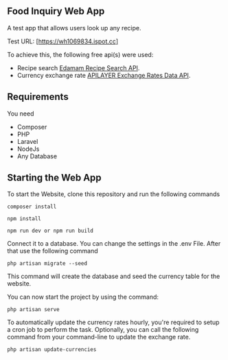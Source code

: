 ## Food Inquiry Web App

A test app that allows users look up any recipe. 

Test URL: [https://wh1069834.ispot.cc]

To achieve this, the following free api(s) were used:

- Recipe search [Edamam Recipe Search API](https://api.edamam.com/).
- Currency exchange rate [APILAYER Exchange Rates Data API](https://apilayer.com).

## Requirements
You need
* Composer
* PHP
* Laravel
* NodeJs
* Any Database

## Starting the Web App

To start the Website, clone this repository and run the following commands 
```
composer install
```
```
npm install
```
```
npm run dev or npm run build
```

Connect it to a database. You can change the settings in the .env File. After that use the following command
```
php artisan migrate --seed
```
This command will create the database and seed the currency table for the website.

You can now start the project by using the command:
```
php artisan serve
```

To automatically update the currency rates hourly, you're required to setup a cron job to perform the task. Optionally, you can call the following command from your command-line to update the exchange rate.
```
php artisan update-currencies
```
